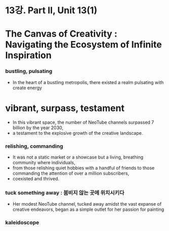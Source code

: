 # 13강. Part II, Unit 13(1)

# The Canvas of Creativity : Navigating the Ecosystem of Infinite Inspiration

### bustling, pulsating
* In the heart of a bustling metropolis, there existed a realm pulsating with create energy

# vibrant, surpass, testament
* In this vibrant space, the number of NeoTube channels surpassed 7 billion by the year 2030, 
* a testament to the explosive growth of the creative landscape.

### relishing, commanding
* It was not a static market or a showcase but a living, breathing community where individuals, 
* from those relishing quiet hobbies with a handful of friends to those commanding the attention of over a million subscribers, 
* coexisted and thrived.

### tuck something away : 붐비지 않는 곳에 위치시키다
* Her modest NeoTube channel, tucked away amidst the vast expanse of creative endeavors, began as a simple outlet for her passion for painting

### kaleidoscope


